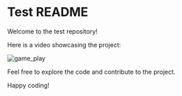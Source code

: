 # Test README

Welcome to the test repository! 

Here is a video showcasing the project:

![game_play](https://github.com/MikeHodges-IT/test/assets/69166570/8ccb25cf-f8f0-4ea2-a73e-9a7c2ede0c4a)


Feel free to explore the code and contribute to the project.

Happy coding!

